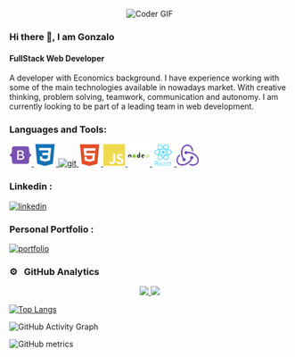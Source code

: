 <p align="center">

  <img src="https://media.giphy.com/media/SWoSkN6DxTszqIKEqv/giphy.gif" alt="Coder GIF" width="500" height="400">
  
</p>



### Hi there 👋, I am Gonzalo
#### FullStack Web Developer


A developer with Economics background. I have experience working with some of the main technologies available in nowadays market. With creative thinking, problem solving, teamwork, communication and autonomy. I am currently looking to be part of a leading team in web development.

<h3 align="left">Languages and Tools:</h3>
<p align="left"> 
<a href="https://getbootstrap.com" target="_blank"> <img src="https://github.com/devicons/devicon/blob/master/icons/bootstrap/bootstrap-plain.svg" alt="bootstrap" width="40" height="40"/> </a>
  <a href="https://www.w3schools.com/css/" target="_blank"> <img src="https://github.com/devicons/devicon/blob/master/icons/css3/css3-plain.svg" alt="css3" width="40" height="40"/> </a>
  <a href="https://git-scm.com/" target="_blank"> <img src="https://www.vectorlogo.zone/logos/git-scm/git-scm-icon.svg" alt="git" width="40" height="40"/> </a> 
  <a href="https://www.w3.org/html/" target="_blank"> <img src="https://github.com/devicons/devicon/blob/master/icons/html5/html5-plain.svg" alt="html5" width="40" height="40"/> </a>
  <a href="https://developer.mozilla.org/en-US/docs/Web/JavaScript" target="_blank"> <img src="https://github.com/devicons/devicon/blob/master/icons/javascript/javascript-plain.svg" alt="javascript" width="40" height="40"/> </a>
  <a href="https://nodejs.org" target="_blank"> <img src="https://github.com/devicons/devicon/blob/master/icons/nodejs/nodejs-original-wordmark.svg" alt="nodejs" width="40" height="40"/> </a>
  <a href="https://reactjs.org/" target="_blank"> <img src="https://github.com/devicons/devicon/blob/master/icons/react/react-original-wordmark.svg" alt="react" width="40" height="40"/> </a>
  <a href="https://redux.js.org" target="_blank"> <img src="https://github.com/devicons/devicon/blob/master/icons/redux/redux-original.svg" alt="redux" width="40" height="40"/> </a>
</p>

<h3 align="left">Linkedin :</h3>
<a href="https://www.linkedin.com/in/https://www.linkedin.com/in/gonzalobugarin24">
<img src='https://cdn.jsdelivr.net/npm/simple-icons@3.0.1/icons/linkedin.svg' alt='linkedin' height='40'>
 </a>
 
<h3 align="left">Personal Portfolio :</h3>
<a href="http://www.gonz.app"> <img src='https://cdn.jsdelivr.net/npm/simple-icons@3.0.1/icons/icloud.svg' alt='portfolio' height='40'></a>
    
    

### ⚙️ &nbsp; GitHub Analytics

<p align="center">
<a href="https://github.com/smir45">
  <img height="180em" src="https://github-readme-stats-eight-theta.vercel.app/api?username=smir45&show_icons=true&theme=vue-light&include_all_commits=true&count_private=true" />
  <img height="180em" src="https://github-readme-stats-eight-theta.vercel.app/api/top-langs/?username=smir45&layout=compact&exclude_lang=java+r&theme=vue-light" />
</a>
</p>


[![Top Langs](https://github-readme-stats.vercel.app/api/top-langs/?username=bugaringonzalo)](https://github.com/anuraghazra/github-readme-stats)

![GitHub Activity Graph](https://activity-graph.herokuapp.com/graph?username=bugaringonzalo)  

![GitHub metrics](https://metrics.lecoq.io/bugaringonzalo)  

